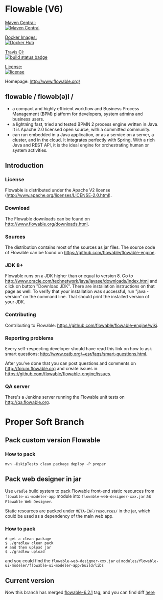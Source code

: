 Flowable (V6)
========

[Maven Central:  
    ![Maven Central](https://maven-badges.herokuapp.com/maven-central/org.flowable/flowable-engine/badge.svg)](https://maven-badges.herokuapp.com/maven-central/org.flowable/flowable-engine)

[Docker Images:  
    ![Docker Hub](https://images.microbadger.com/badges/version/flowable/flowable-rest.svg)](https://hub.docker.com/u/flowable/)

[Travis CI:  
	![build status badge](https://travis-ci.org/flowable/flowable-engine.svg?branch=master)](https://travis-ci.org/flowable/flowable-engine)

[License:  
	![license](https://img.shields.io/hexpm/l/plug.svg)](https://github.com/flowable/flowable-engine/blob/master/LICENSE)


Homepage: http://www.flowable.org/

## flowable / flowəb(ə)l /
* a compact and highly efficient workflow and Business Process Management (BPM) platform for developers, system admins and business users.
* a lightning fast, tried and tested BPMN 2 process engine written in Java.  It is Apache 2.0 licensed open source, with a committed community.
* can run embedded in a Java application, or as a service on a server, a cluster, and in the cloud.  It integrates perfectly with Spring.  With a rich Java and REST API, it is the ideal engine for orchestrating human or system activities.

## Introduction

### License

Flowable is distributed under the Apache V2 license (http://www.apache.org/licenses/LICENSE-2.0.html).

### Download

The Flowable downloads can be found on http://www.flowable.org/downloads.html.

### Sources

The distribution contains most of the sources as jar files. The source code of Flowable can be found on https://github.com/flowable/flowable-engine.

### JDK 8+

Flowable runs on a JDK higher than or equal to version 8. Go to http://www.oracle.com/technetwork/java/javase/downloads/index.html and click on button "Download JDK".  There are installation instructions on that page as well. To verify that your installation was successful, run "java -version" on the command line.  That should print the installed version of your JDK.

### Contributing

Contributing to Flowable: https://github.com/flowable/flowable-engine/wiki.

### Reporting problems

Every self-respecting developer should have read this link on how to ask smart questions: http://www.catb.org/~esr/faqs/smart-questions.html.

After you've done that you can post questions and comments on http://forum.flowable.org and create issues in https://github.com/flowable/flowable-engine/issues.

### QA server

There's a Jenkins server running the Flowable unit tests on http://qa.flowable.org.


Proper Soft Branch
==================

Pack custom version Flowable
----------------------------

### How to pack

`mvn -DskipTests clean package deploy -P proper`

Pack web designer in jar
------------------------

Use `Gradle` build system to pack Flowable front-end static resources from `flowable-ui-modeler-app` module into `flowable-web-designer-xxx.jar` as `Flowable Web Designer`.

Static resources are packed under `META-INF/resources/` in the jar, which could be used as a dependency of the main web app.

### How to pack

    # get a clean package
    $ ./gradlew clean pack
    # and then upload jar
    $ ./gradlew upload

and you could find the `flowable-web-designer-xxx.jar` at `modules/flowable-ui-modeler/flowable-ui-modeler-app/build/libs`

Current version
---------------

Now this branch has merged [flowable-6.2.1](https://github.com/flowable/flowable-engine/tree/flowable-6.2.1) tag, and you can find diff [here](https://github.com/flowable/flowable-engine/compare/flowable-6.2.1...propersoft-cn:proper-6.2.1)
